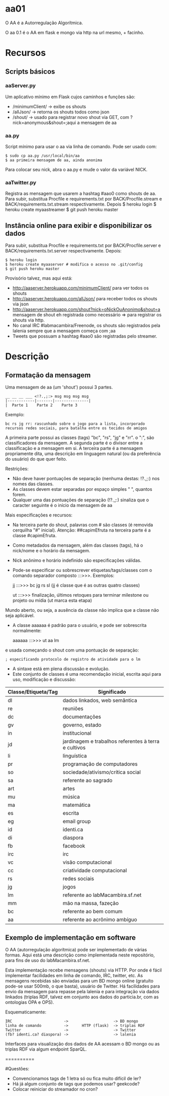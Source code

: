 aa01
====

O AA é a Autorregulação Algorítmica.

O aa 0.1 é o AA em flask e mongo via http na url mesmo, + facinho.

# Recursos

## Scripts básicos
### aaServer.py

Um aplicativo mínimo em Flask cujos caminhos e funções são:

* /minimumClient/ -> exibe os shouts
* /allJson/ -> retorna os shouts todos como json
* /shout/ -> usado para registrar novo shout via GET, com ?nick=anonymous&shout=;aqui a mensagem de aa

### aa.py

Script mínimo para usar o aa via linha de comando. Pode ser usado com:

    $ sudo cp aa.py /usr/local/bin/aa
    $ aa primeira mensagem de aa, ainda anonima

Para colocar seu nick, abra o aa.py e mude o valor da variável NICK.

### aaTwitter.py

Registra as mensagem que usarem a hashtag #aao0 como shouts de aa.
Para subir, substitua Procfile e requirements.txt por BACK/Procfile.stream e BACK/requirements.txt.stream
respectivamente. Depois
    $ heroku login
    $ heroku create myaastreamer
    $ git push heroku master

## Instância online para exibir e disponibilizar os dados

Para subir, substitua Procfile e requirements.txt por BACK/Procfile.server e BACK/requirements.txt.server
respectivamente. Depois: 

    $ heroku login
    $ heroku create myaaserver # modifica o acesso no .git/config
    $ git push heroku master 

Provisório talvez, mas aqui está:
* http://aaserver.herokuapp.com/minimumClient/ para ver todos os shouts
* http://aaserver.herokuapp.com/allJson/ para receber todos os shouts via json
* http://aaserver.herokuapp.com/shout?nick=oNickOuAnonimo&shout=a mensagem de shout eh registrada como necessário => para registrar os shouts via http.
* No canal IRC #labmacambira/Freenode, os shouts são registrados pela lalenia sempre que a mensagem começa com ;aa
* Tweets que possuam a hashtag #aao0 são registradas pelo streamer.

# Descrição

## Formatação da mensagem

Uma mensagem de aa (um 'shout') possui 3 partes.

    __ __ __ ___ <!?.,;:> msg msg msg msg
    |------------|-------|---------------|
    |  Parte 1    Parte 2    Parte 3

Exemplo:

    bc rs jg rr: rascunhado sobre o jogo para a lista, incorporado recursos redes sociais, para batalha entre os tecidos de amigos

A primeira parte possui as classes (tags) "bc", "rs", "jg" e "rr". o ":", são classificadores da mensagem.
A segunda parte é o divisor entre a classificação e a mensagem em si.
A terceira parte é a mensagem propriamente dita, uma descrição em linguagem natural (ou da preferência do usuário) do que quer feito.

Restrições:
* Não deve haver pontuações de separação (nenhuma destas: !?.,;:) nos nomes das classes.
* As classes devem estar separadas por espaço simples " ", quantos forem.
* Qualquer uma das pontuações de separação (!?.,;:) sinaliza que o caracter seguinte é o início da mensagem de aa

Mais especificações e recursos:
* Na terceira parte do shout, palavras com # são classes (é removida cerquilha "#" inicial). Atenção: ##capimEfruta na terceira parte é a classe #capimEfruta.
* Como metadados da mensagem, além das classes (tags), há o nick/nome e o horário da mensagem.
* Nick anônimo e horário indefinido são especificações válidas.
* Pode-se especificar ou sobrescrever etiquetas/tags/classes com o comando separador composto :::>>>. Exemplos:

    jj :::>>> bc jg rs sl (jj é classe que é as outras quatro classes)
    
    ut :::>>> finalização, últimos retoques para terminar milestone ou projeto ou mídia (ut marca esta etapa)

Mundo aberto, ou seja, a ausência da classe não implica que a classe não seja aplicável.
* A classe aaaaaa é padrão para o usuário, e pode ser sobrescrita normalmente:

    aaaaaa :::>>> ut aa lm

e usada começando o shout com uma pontuação de separação:

    ; especificando protocolo de registro de atividade para o lm
* A sintaxe está em plena discussão e evolução.
* Este conjunto de classes é uma recomendação inicial, escrita aqui para uso, modificação e discussão:

| Classe/Etiqueta/Tag | Significado |
| ------------------- | ----------- |
| dl                  | dados linkados, web semântica |
| re                  | reuniões |
| dc                  | documentações |
| gv                  | governo, estado |
| in                  | institucional   |
| jd                  | jardinagem e trabalhos referentes à terra e cultivos |
| li                  | linguística |
| pr                  | programação de computadores |
| so                  | sociedade/ativismo/crítica social |  
| sa                  | referente ao sagrado |
| art                  | artes      |
| mu                  | música      |
| ma                  | matemática  |
| es                  | escrita     |
| eg                  | email group |
| id                  | identi.ca   |
| di                  | diaspora    |
| fb                  | facebook    |
| irc                 | irc         |
| vc                  | visão computacional |
| cc                  | criatividade computacional |
| rs                  | redes sociais |
| jg                  | jogos       |
| lm                  | referente ao labMacambira.sf.net |
| mm                  | mão na massa, fazeção   |
| bc                  | referente ao bem comum |
| aa                  | referente ao acrônimo ambíguo |


## Exemplo de implementação em software

O AA (autorregulação algorítmica) pode ser implementado de várias formas. Aqui está uma descrição como implementada neste repositório, para fins de uso do labMacambira.sf.net.

Esta implementação recebe mensagens (shouts) via HTTP. Por onde é fácil implementar facilidades em linha de comando, IRC, twitter, etc. As mensagens recebidas são enviadas para um BD mongo online (gratuíto pode-se usar 500mb, o que basta), usuário de Twitter. Há facilidades para envio da mensagem para repasse pela lalenia e para integração via dados linkados (triplas RDF, talvez em conjunto aos dados do particia.br, com as ontologias OPA e OPS).

Esquematicamente:

    IRC                       ->                    -> BD mongo
    linha de comando          ->      HTTP (flask)  -> triplas RDF
    Twitter                   ->                    -> Twitter
    (fb? identi.ca? diaspora) ->                    -> lalenia

Interfaces para visualização dos dados de AA acessam o BD mongo ou as triplas RDF via algum endpoint SparQL.


==========

#Questões: 
* Convencionamos tags de 1 letra só ou fica muito difícil de ler?
* Há já algum conjunto de tags que podemos usar? geekcode?
* Colocar reiniciar do streamador no cron?
